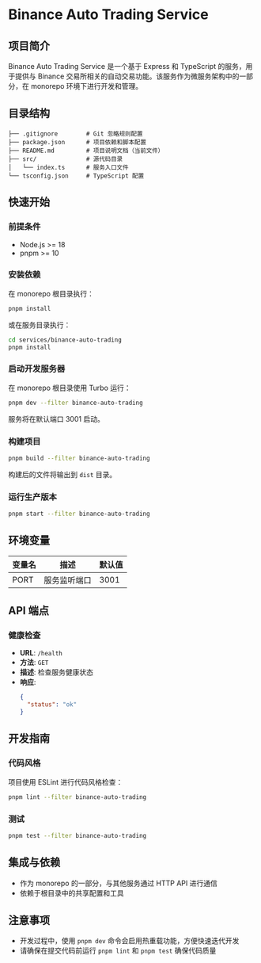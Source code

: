 # Binance Auto Trading Service

## 项目简介

Binance Auto Trading Service 是一个基于 Express 和 TypeScript 的服务，用于提供与 Binance 交易所相关的自动交易功能。该服务作为微服务架构中的一部分，在 monorepo 环境下进行开发和管理。

## 目录结构

```
├── .gitignore        # Git 忽略规则配置
├── package.json      # 项目依赖和脚本配置
├── README.md         # 项目说明文档（当前文件）
├── src/              # 源代码目录
│   └── index.ts      # 服务入口文件
└── tsconfig.json     # TypeScript 配置
```

## 快速开始

### 前提条件

- Node.js >= 18
- pnpm >= 10

### 安装依赖

在 monorepo 根目录执行：

```bash
pnpm install
```

或在服务目录执行：

```bash
cd services/binance-auto-trading
pnpm install
```

### 启动开发服务器

在 monorepo 根目录使用 Turbo 运行：

```bash
pnpm dev --filter binance-auto-trading
```

服务将在默认端口 3001 启动。

### 构建项目

```bash
pnpm build --filter binance-auto-trading
```

构建后的文件将输出到 `dist` 目录。

### 运行生产版本

```bash
pnpm start --filter binance-auto-trading
```

## 环境变量

| 变量名 | 描述 | 默认值 |
|--------|------|--------|
| PORT | 服务监听端口 | 3001 |

## API 端点

### 健康检查

- **URL**: `/health`
- **方法**: `GET`
- **描述**: 检查服务健康状态
- **响应**: 
  ```json
  {
    "status": "ok"
  }
  ```

## 开发指南

### 代码风格

项目使用 ESLint 进行代码风格检查：

```bash
pnpm lint --filter binance-auto-trading
```

### 测试

```bash
pnpm test --filter binance-auto-trading
```

## 集成与依赖

- 作为 monorepo 的一部分，与其他服务通过 HTTP API 进行通信
- 依赖于根目录中的共享配置和工具

## 注意事项

- 开发过程中，使用 `pnpm dev` 命令会启用热重载功能，方便快速迭代开发
- 请确保在提交代码前运行 `pnpm lint` 和 `pnpm test` 确保代码质量